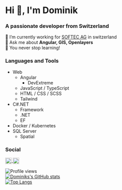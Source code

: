 # Hi 👋, I'm Dominik
### A passionate developer from Switzerland


🔭 I’m currently working for [SOFTEC AG](https://www.softec.ch/) in switzerland  
💬 Ask me about **Angular, GIS, Openlayers**  
🌱 You never stop learning!  

### Languages and Tools 
  - Web
    - Angular
      - DevExtreme
    - JavaScript / TypeScript
    - HTML / CSS / SCSS
    - Tailwind
  - C#.NET
    - Framework
    - .NET
    - EF
  - Docker / Kubernetes
  - SQL Server
    - Spatial

    
    
### Social
<p align="left">
  <a href="https://twitter.com/domischenk" target="blank">
    <img align="center" src="https://cdn.jsdelivr.net/npm/simple-icons@3.0.1/icons/twitter.svg" alt="domischenk" height="20" width="20" />
    </a>
  <a href="https://stackoverflow.com/users/243896/domischenk" target="blank">
    <img align="center" src="https://cdn.jsdelivr.net/npm/simple-icons@3.0.1/icons/stackoverflow.svg" alt="domischenk" height="20" width="20" />
  </a>
</p>


![Profile views](https://gpvc.arturio.dev/domischenk)  
[![Dominiks's GitHub stats](https://github-readme-stats.vercel.app/api?username=domischenk&count_private=true&show_icons=true&theme=highcontrast)](https://github.com/domischenk)   
[![Top Langs](https://github-readme-stats.vercel.app/api/top-langs/?username=domischenk&layout=compact&theme=highcontrast&hide=tex)](https://github.com/domischenk)  

